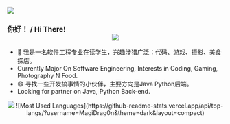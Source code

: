 <!--
**MagiDrag0n/MagiDrag0n** is a ✨ _special_ ✨ repository because its `README.md` (this file) appears on your GitHub profile.

Here are some ideas to get you started:

- 🔭 I’m currently working on ...
- 🌱 I’m currently learning ...
- 👯 I’m looking to collaborate on ...
- 🤔 I’m looking for help with ...
- 💬 Ask me about ...
- 📫 How to reach me: ...
- 😄 Pronouns: ...
- ⚡ Fun fact: ...
-->

![](https://cdn.jsdelivr.net/gh/MagiDrag0n/PicBed/img/friendlink.png)
### 你好！  /  Hi There!<div align="center"> <img src="https://visitor-badge.glitch.me/badge?page_id=MagiDrag0n" /> </div>
- 🔭 我是一名软件工程专业在读学生，兴趣涉猎广泛：代码、游戏、摄影、美食探店。
- Currently Major On Software Engineering, Interests in Coding, Gaming, Photography N Food.
- 😄 寻找一些开发搞事情的小伙伴，主要方向是Java Python后端。
- Looking for partner on Java, Python Back-end.


<div align="center"> 
<img src="https://github-readme-streak-stats.herokuapp.com/?user=MagiDrag0n" /> 
![Most Used Languages](https://github-readme-stats.vercel.app/api/top-langs/?username=MagiDrag0n&theme=dark&layout=compact)
</div>



